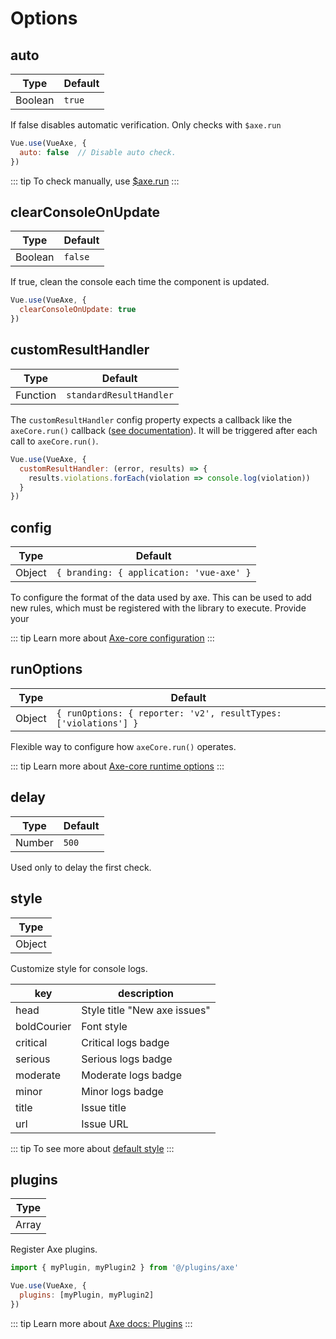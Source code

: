 # Options

## auto

| Type     | Default  |
| -------- | -------- |
| Boolean  | `true`   | 

If false disables automatic verification. Only checks with `$axe.run`


```js
Vue.use(VueAxe, {
  auto: false  // Disable auto check. 
})
```

::: tip
To check manually, use [$axe.run](/guide/api.html#run)
:::

## clearConsoleOnUpdate

| Type     | Default  |
| -------- | -------- |
| Boolean  | `false`  | 

If true, clean the console each time the component is updated.

```js
Vue.use(VueAxe, {
  clearConsoleOnUpdate: true  
})
```

## customResultHandler

| Type     | Default                  |
| -------- | ------------------------ |
| Function | `standardResultHandler`  | 

The `customResultHandler` config property expects a callback like the `axeCore.run()` callback ([see documentation](https://github.com/dequelabs/axe-core/blob/master/doc/API.md#parameters-axerun)). It will be triggered after each call to `axeCore.run()`.

```js
Vue.use(VueAxe, {
  customResultHandler: (error, results) => {
    results.violations.forEach(violation => console.log(violation))
  }
})
```

## config

| Type     | Default                                  |
| -------- | ---------------------------------------- |
| Object   | `{ branding: { application: 'vue-axe' }` | 

To configure the format of the data used by axe. This can be used to add new rules, which must be registered with the library to execute.
Provide your 

::: tip
Learn more about [Axe-core configuration](https://github.com/dequelabs/axe-core/blob/master/doc/API.md#api-name-axeconfigure)
:::

## runOptions

| Type     | Default                                                         |
| -------- | --------------------------------------------------------------- |
| Object   | `{ runOptions: { reporter: 'v2', resultTypes: ['violations'] }` | 

Flexible way to configure how `axeCore.run()` operates.

::: tip
Learn more about [Axe-core runtime options](https://github.com/dequelabs/axe-core/blob/master/doc/API.md#options-parameter)
:::

## delay

| Type     | Default  |
| -------- | -------- |
| Number   | `500`    | 

Used only to delay the first check.

## style

| Type     |
| -------- |
| Object   | 

Customize style for console logs.

| key         | description                   |
| ----------- | ----------------------------- | 
| head        | Style title "New axe issues"  | 
| boldCourier | Font style                    | 
| critical    | Critical logs badge           | 
| serious     | Serious logs badge            | 
| moderate    | Moderate logs badge           | 
| minor       | Minor logs badge              | 
| title       | Issue title                   | 
| url         | Issue URL                     | 

::: tip
To see more about [default style](https://github.com/vue-a11y/vue-axe/blob/master/src/index.js#L22) 
:::

## plugins

| Type     |
| -------- |
| Array    | 

Register Axe plugins.

```js
import { myPlugin, myPlugin2 } from '@/plugins/axe'

Vue.use(VueAxe, {
  plugins: [myPlugin, myPlugin2]
})
```

::: tip
Learn more about [Axe docs: Plugins](https://github.com/dequelabs/axe-core/blob/master/doc/plugins.md)
:::
